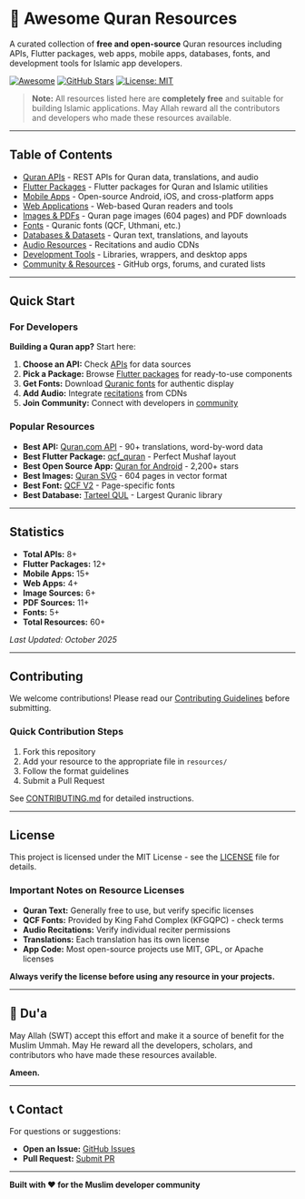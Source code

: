 # 📖 Awesome Quran Resources

A curated collection of **free and open-source** Quran resources including APIs, Flutter packages, web apps, mobile apps, databases, fonts, and development tools for Islamic app developers.

[![Awesome](https://awesome.re/badge.svg)](https://awesome.re)
[![GitHub Stars](https://img.shields.io/github/stars/the-razib/awesome-quran-resources?style=social)](https://github.com/yourusername/awesome-quran-resources)
[![License: MIT](https://img.shields.io/badge/License-MIT-yellow.svg)](https://opensource.org/licenses/MIT)

> **Note:** All resources listed here are **completely free** and suitable for building Islamic applications. May Allah reward all the contributors and developers who made these resources available.

---

## Table of Contents

- [Quran APIs](resources/apis.md) - REST APIs for Quran data, translations, and audio
- [Flutter Packages](resources/flutter.md) - Flutter packages for Quran and Islamic utilities
- [Mobile Apps](resources/mobile.md) - Open-source Android, iOS, and cross-platform apps
- [Web Applications](resources/web.md) - Web-based Quran readers and tools
- [Images & PDFs](resources/images-pdf.md) - Quran page images (604 pages) and PDF downloads
- [Fonts](resources/fonts.md) - Quranic fonts (QCF, Uthmani, etc.)
- [Databases & Datasets](resources/datasets.md) - Quran text, translations, and layouts
- [Audio Resources](resources/audio.md) - Recitations and audio CDNs
- [Development Tools](resources/tools.md) - Libraries, wrappers, and desktop apps
- [Community & Resources](resources/community.md) - GitHub orgs, forums, and curated lists

---

## Quick Start

### For Developers

**Building a Quran app?** Start here:

1. **Choose an API:** Check [APIs](resources/apis.md) for data sources
2. **Pick a Package:** Browse [Flutter packages](resources/flutter.md) for ready-to-use components
3. **Get Fonts:** Download [Quranic fonts](resources/fonts.md) for authentic display
4. **Add Audio:** Integrate [recitations](resources/audio.md) from CDNs
5. **Join Community:** Connect with developers in [community](resources/community.md)

### Popular Resources

- **Best API:** [Quran.com API](resources/apis.md#1-qurancom-api) - 90+ translations, word-by-word data
- **Best Flutter Package:** [qcf_quran](resources/flutter.md#1-qcf_quran) - Perfect Mushaf layout
- **Best Open Source App:** [Quran for Android](resources/mobile.md#1-quran-for-android) - 2,200+ stars
- **Best Images:** [Quran SVG](resources/images-pdf.md#6-quran-svg-github---batoulapps) - 604 pages in vector format
- **Best Font:** [QCF V2](resources/fonts.md#1-qcf-quranic-computer-font) - Page-specific fonts
- **Best Database:** [Tarteel QUL](resources/datasets.md#1-tarteel-ai---quranic-universal-library) - Largest Quranic library

---

## Statistics

- **Total APIs:** 8+
- **Flutter Packages:** 12+
- **Mobile Apps:** 15+
- **Web Apps:** 4+
- **Image Sources:** 6+
- **PDF Sources:** 11+
- **Fonts:** 5+
- **Total Resources:** 60+

*Last Updated: October 2025*

---

## Contributing

We welcome contributions! Please read our [Contributing Guidelines](CONTRIBUTING.md) before submitting.

### Quick Contribution Steps

1. Fork this repository
2. Add your resource to the appropriate file in `resources/`
3. Follow the format guidelines
4. Submit a Pull Request

See [CONTRIBUTING.md](CONTRIBUTING.md) for detailed instructions.

---

## License

This project is licensed under the MIT License - see the [LICENSE](LICENSE) file for details.

### Important Notes on Resource Licenses

- **Quran Text:** Generally free to use, but verify specific licenses
- **QCF Fonts:** Provided by King Fahd Complex (KFGQPC) - check terms
- **Audio Recitations:** Verify individual reciter permissions
- **Translations:** Each translation has its own license
- **App Code:** Most open-source projects use MIT, GPL, or Apache licenses

**Always verify the license before using any resource in your projects.**

---

## 🤲 Du'a

May Allah (SWT) accept this effort and make it a source of benefit for the Muslim Ummah. May He reward all the developers, scholars, and contributors who have made these resources available.

**Ameen.**

---

## 📞 Contact

For questions or suggestions:
- **Open an Issue:** [GitHub Issues](https://github.com/yourusername/awesome-quran-resources/issues)
- **Pull Request:** [Submit PR](https://github.com/yourusername/awesome-quran-resources/pulls)

---

**Built with ❤️ for the Muslim developer community**
